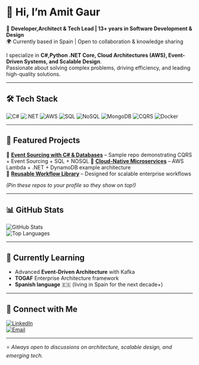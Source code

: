 # 👋 Hi, I’m Amit Gaur

🚀 **Developer,Architect & Tech Lead | 13+ years in Software Development & Design**  
🌍 Currently based in Spain | Open to collaboration & knowledge sharing  

I specialize in **C#,Python .NET Core, Cloud Architectures (AWS), Event-Driven Systems, and Scalable Design**.  
Passionate about solving complex problems, driving efficiency, and leading high-quality solutions.

---

## 🛠️ Tech Stack
![C#](https://img.shields.io/badge/C%23-239120?style=flat&logo=c-sharp&logoColor=white)
![.NET](https://img.shields.io/badge/.NET-512BD4?style=flat&logo=dotnet&logoColor=white)
![AWS](https://img.shields.io/badge/AWS-232F3E?style=flat&logo=amazon-aws&logoColor=white)
![SQL](https://img.shields.io/badge/SQL-003B57?style=flat&logo=microsoft-sql-server&logoColor=white)
![NoSQL](https://img.shields.io/badge/NoSQL-006400?style=flat&logo=mongodb&logoColor=white)
![MongoDB](https://img.shields.io/badge/MongoDB-47A248?style=flat&logo=mongodb&logoColor=white)
![CQRS](https://img.shields.io/badge/CQRS-FF6F00?style=flat)
![Docker](https://img.shields.io/badge/Docker-2496ED?style=flat&logo=docker&logoColor=white)

---

## 📌 Featured Projects
🔹 [**Event Sourcing with C# & Databases**](#) – Sample repo demonstrating CQRS + Event Sourcing  + SQL + NOSQL
🔹 [**Cloud-Native Microservices**](#) – AWS Lambda + .NET + DynamoDB example architecture  
🔹 [**Reusable Workflow Library**](#) – Designed for scalable enterprise workflows  

*(Pin these repos to your profile so they show on top!)*

---

## 📊 GitHub Stats
![GitHub Stats](https://github-readme-stats.vercel.app/api?username=<your-username>&show_icons=true&theme=dark)  
![Top Languages](https://github-readme-stats.vercel.app/api/top-langs/?username=<your-username>&layout=compact&theme=dark)

---

## 🌱 Currently Learning
- Advanced **Event-Driven Architecture** with Kafka
- **TOGAF** Enterprise Architecture framework  
- **Spanish language** 🇪🇸 (living in Spain for the next decade+)  

---

## 🤝 Connect with Me
[![LinkedIn](https://img.shields.io/badge/LinkedIn-0A66C2?style=flat&logo=linkedin&logoColor=white)](https://www.linkedin.com/in/your-profile/)  
[![Email](https://img.shields.io/badge/Email-D14836?style=flat&logo=gmail&logoColor=white)](mailto:your@email.com)

---
⭐️ *Always open to discussions on architecture, scalable design, and emerging tech.*  
